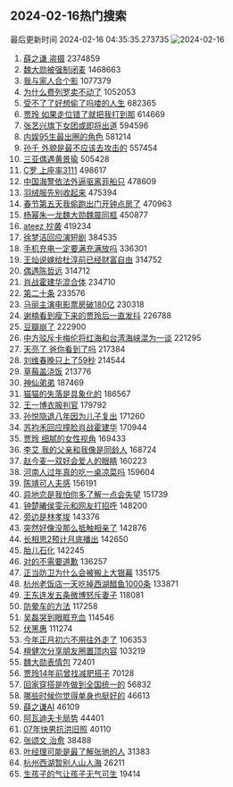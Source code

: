 ## 2024-02-16热门搜索 
最后更新时间 2024-02-16 04:35:35.273735 
![2024-02-16](https://imgs-storage.s3.us-east-005.backblazeb2.com/20240216/2024-02-16.png?versionId=4_z8fbbed132d73df8689c40f13_f110931c0fd2a2691_d20240215_m203535_c005_v0501010_t0052_u01708029335244) 
1. [薛之谦 盗摄](https://s.weibo.com/weibo?q=%E8%96%9B%E4%B9%8B%E8%B0%A6%20%E7%9B%97%E6%91%84&t=31&band_rank=1&Refer=top) 2374859
1. [魏大勋被强制闭麦](https://s.weibo.com/weibo?q=%23%E9%AD%8F%E5%A4%A7%E5%8B%8B%E8%A2%AB%E5%BC%BA%E5%88%B6%E9%97%AD%E9%BA%A6%23&t=31&band_rank=2&Refer=top) 1468663
1. [我与家人合个影](https://s.weibo.com/weibo?q=%23%E6%88%91%E4%B8%8E%E5%AE%B6%E4%BA%BA%E5%90%88%E4%B8%AA%E5%BD%B1%23&t=31&band_rank=3&Refer=top) 1077379
1. [为什么费列罗卖不动了](https://s.weibo.com/weibo?q=%23%E4%B8%BA%E4%BB%80%E4%B9%88%E8%B4%B9%E5%88%97%E7%BD%97%E5%8D%96%E4%B8%8D%E5%8A%A8%E4%BA%86%23&t=31&band_rank=4&Refer=top) 1052053
1. [受不了了好想偷了吗喽的人生](https://s.weibo.com/weibo?q=%E5%8F%97%E4%B8%8D%E4%BA%86%E4%BA%86%E5%A5%BD%E6%83%B3%E5%81%B7%E4%BA%86%E5%90%97%E5%96%BD%E7%9A%84%E4%BA%BA%E7%94%9F&t=31&band_rank=5&Refer=top) 682365
1. [贾玲 如果走位错了就把我打到那](https://s.weibo.com/weibo?q=%E8%B4%BE%E7%8E%B2%20%E5%A6%82%E6%9E%9C%E8%B5%B0%E4%BD%8D%E9%94%99%E4%BA%86%E5%B0%B1%E6%8A%8A%E6%88%91%E6%89%93%E5%88%B0%E9%82%A3&t=31&band_rank=6&Refer=top) 614669
1. [张艺兴旗下女团或即将出道](https://s.weibo.com/weibo?q=%23%E5%BC%A0%E8%89%BA%E5%85%B4%E6%97%97%E4%B8%8B%E5%A5%B3%E5%9B%A2%E6%88%96%E5%8D%B3%E5%B0%86%E5%87%BA%E9%81%93%23&t=31&band_rank=7&Refer=top) 594596
1. [内娱95生最出圈的角色](https://s.weibo.com/weibo?q=%23%E5%86%85%E5%A8%B195%E7%94%9F%E6%9C%80%E5%87%BA%E5%9C%88%E7%9A%84%E8%A7%92%E8%89%B2%23&t=31&band_rank=26&Refer=top) 581214
1. [孙千 外貌是最不应该去攻击的](https://s.weibo.com/weibo?q=%E5%AD%99%E5%8D%83%20%E5%A4%96%E8%B2%8C%E6%98%AF%E6%9C%80%E4%B8%8D%E5%BA%94%E8%AF%A5%E5%8E%BB%E6%94%BB%E5%87%BB%E7%9A%84&t=31&band_rank=8&Refer=top) 557454
1. [三亚偶遇黄景瑜](https://s.weibo.com/weibo?q=%23%E4%B8%89%E4%BA%9A%E5%81%B6%E9%81%87%E9%BB%84%E6%99%AF%E7%91%9C%23&t=31&band_rank=10&Refer=top) 505428
1. [C罗 上座率3111](https://s.weibo.com/weibo?q=C%E7%BD%97%20%E4%B8%8A%E5%BA%A7%E7%8E%873111&t=31&band_rank=9&Refer=top) 498617
1. [中国海警依法外逼驱离菲船只](https://s.weibo.com/weibo?q=%23%E4%B8%AD%E5%9B%BD%E6%B5%B7%E8%AD%A6%E4%BE%9D%E6%B3%95%E5%A4%96%E9%80%BC%E9%A9%B1%E7%A6%BB%E8%8F%B2%E8%88%B9%E5%8F%AA%23&t=31&band_rank=18&Refer=top) 478609
1. [羽绒服先别收起来](https://s.weibo.com/weibo?q=%23%E7%BE%BD%E7%BB%92%E6%9C%8D%E5%85%88%E5%88%AB%E6%94%B6%E8%B5%B7%E6%9D%A5%23&t=31&band_rank=40&Refer=top) 475394
1. [春节第五天我偷跑出门开钟点房了](https://s.weibo.com/weibo?q=%23%E6%98%A5%E8%8A%82%E7%AC%AC%E4%BA%94%E5%A4%A9%E6%88%91%E5%81%B7%E8%B7%91%E5%87%BA%E9%97%A8%E5%BC%80%E9%92%9F%E7%82%B9%E6%88%BF%E4%BA%86%23&t=31&band_rank=11&Refer=top) 470963
1. [杨幂朱一龙魏大勋魏晨同框](https://s.weibo.com/weibo?q=%23%E6%9D%A8%E5%B9%82%E6%9C%B1%E4%B8%80%E9%BE%99%E9%AD%8F%E5%A4%A7%E5%8B%8B%E9%AD%8F%E6%99%A8%E5%90%8C%E6%A1%86%23&t=31&band_rank=12&Refer=top) 450877
1. [ateez 抄袭](https://s.weibo.com/weibo?q=ateez%20%E6%8A%84%E8%A2%AD&t=31&band_rank=13&Refer=top) 419234
1. [徐梦洁回应演短剧](https://s.weibo.com/weibo?q=%23%E5%BE%90%E6%A2%A6%E6%B4%81%E5%9B%9E%E5%BA%94%E6%BC%94%E7%9F%AD%E5%89%A7%23&t=31&band_rank=14&Refer=top) 384535
1. [手机充电一定要满充满放吗](https://s.weibo.com/weibo?q=%23%E6%89%8B%E6%9C%BA%E5%85%85%E7%94%B5%E4%B8%80%E5%AE%9A%E8%A6%81%E6%BB%A1%E5%85%85%E6%BB%A1%E6%94%BE%E5%90%97%23&t=31&band_rank=15&Refer=top) 336301
1. [王灿说嫁给杜淳前已经财富自由](https://s.weibo.com/weibo?q=%23%E7%8E%8B%E7%81%BF%E8%AF%B4%E5%AB%81%E7%BB%99%E6%9D%9C%E6%B7%B3%E5%89%8D%E5%B7%B2%E7%BB%8F%E8%B4%A2%E5%AF%8C%E8%87%AA%E7%94%B1%23&t=31&band_rank=16&Refer=top) 314752
1. [偶遇陈哲远](https://s.weibo.com/weibo?q=%E5%81%B6%E9%81%87%E9%99%88%E5%93%B2%E8%BF%9C&t=31&band_rank=17&Refer=top) 314712
1. [肖战霍建华混合体](https://s.weibo.com/weibo?q=%E8%82%96%E6%88%98%E9%9C%8D%E5%BB%BA%E5%8D%8E%E6%B7%B7%E5%90%88%E4%BD%93&t=31&band_rank=19&Refer=top) 234710
1. [第二十条](https://s.weibo.com/weibo?q=%E7%AC%AC%E4%BA%8C%E5%8D%81%E6%9D%A1&t=31&band_rank=20&Refer=top) 233576
1. [马丽主演电影票房破180亿](https://s.weibo.com/weibo?q=%23%E9%A9%AC%E4%B8%BD%E4%B8%BB%E6%BC%94%E7%94%B5%E5%BD%B1%E7%A5%A8%E6%88%BF%E7%A0%B4180%E4%BA%BF%23&t=31&band_rank=20&Refer=top) 230318
1. [谢楠看到瘦下来的贾玲后一直发抖](https://s.weibo.com/weibo?q=%23%E8%B0%A2%E6%A5%A0%E7%9C%8B%E5%88%B0%E7%98%A6%E4%B8%8B%E6%9D%A5%E7%9A%84%E8%B4%BE%E7%8E%B2%E5%90%8E%E4%B8%80%E7%9B%B4%E5%8F%91%E6%8A%96%23&t=31&band_rank=21&Refer=top) 226788
1. [豆瓣崩了](https://s.weibo.com/weibo?q=%E8%B1%86%E7%93%A3%E5%B4%A9%E4%BA%86&t=31&band_rank=22&Refer=top) 222900
1. [中方驳斥卡梅伦将红海和台湾海峡混为一谈](https://s.weibo.com/weibo?q=%E4%B8%AD%E6%96%B9%E9%A9%B3%E6%96%A5%E5%8D%A1%E6%A2%85%E4%BC%A6%E5%B0%86%E7%BA%A2%E6%B5%B7%E5%92%8C%E5%8F%B0%E6%B9%BE%E6%B5%B7%E5%B3%A1%E6%B7%B7%E4%B8%BA%E4%B8%80%E8%B0%88&t=31&band_rank=23&Refer=top) 221295
1. [天亮了 爸你看到了吗](https://s.weibo.com/weibo?q=%E5%A4%A9%E4%BA%AE%E4%BA%86%20%E7%88%B8%E4%BD%A0%E7%9C%8B%E5%88%B0%E4%BA%86%E5%90%97&t=31&band_rank=24&Refer=top) 217384
1. [刘维春晚只上了59秒](https://s.weibo.com/weibo?q=%23%E5%88%98%E7%BB%B4%E6%98%A5%E6%99%9A%E5%8F%AA%E4%B8%8A%E4%BA%8659%E7%A7%92%23&t=31&band_rank=25&Refer=top) 214544
1. [草莓盖浇饭](https://s.weibo.com/weibo?q=%E8%8D%89%E8%8E%93%E7%9B%96%E6%B5%87%E9%A5%AD&t=31&band_rank=26&Refer=top) 213776
1. [神仙弟弟](https://s.weibo.com/weibo?q=%E7%A5%9E%E4%BB%99%E5%BC%9F%E5%BC%9F&t=31&band_rank=27&Refer=top) 187469
1. [猫猫的失落是具象化的](https://s.weibo.com/weibo?q=%E7%8C%AB%E7%8C%AB%E7%9A%84%E5%A4%B1%E8%90%BD%E6%98%AF%E5%85%B7%E8%B1%A1%E5%8C%96%E7%9A%84&t=31&band_rank=29&Refer=top) 186567
1. [王一博衣服判官](https://s.weibo.com/weibo?q=%E7%8E%8B%E4%B8%80%E5%8D%9A%E8%A1%A3%E6%9C%8D%E5%88%A4%E5%AE%98&t=31&band_rank=28&Refer=top) 179792
1. [孙悦隐退八年因为儿子复出](https://s.weibo.com/weibo?q=%23%E5%AD%99%E6%82%A6%E9%9A%90%E9%80%80%E5%85%AB%E5%B9%B4%E5%9B%A0%E4%B8%BA%E5%84%BF%E5%AD%90%E5%A4%8D%E5%87%BA%23&t=31&band_rank=30&Refer=top) 171260
1. [苏袀禾回应撞脸肖战霍建华](https://s.weibo.com/weibo?q=%23%E8%8B%8F%E8%A2%80%E7%A6%BE%E5%9B%9E%E5%BA%94%E6%92%9E%E8%84%B8%E8%82%96%E6%88%98%E9%9C%8D%E5%BB%BA%E5%8D%8E%23&t=31&band_rank=31&Refer=top) 170944
1. [贾玲 细腻的女性视角](https://s.weibo.com/weibo?q=%E8%B4%BE%E7%8E%B2%20%E7%BB%86%E8%85%BB%E7%9A%84%E5%A5%B3%E6%80%A7%E8%A7%86%E8%A7%92&t=31&band_rank=32&Refer=top) 169433
1. [李艾 我的父亲和我像是同龄人](https://s.weibo.com/weibo?q=%E6%9D%8E%E8%89%BE%20%E6%88%91%E7%9A%84%E7%88%B6%E4%BA%B2%E5%92%8C%E6%88%91%E5%83%8F%E6%98%AF%E5%90%8C%E9%BE%84%E4%BA%BA&t=31&band_rank=33&Refer=top) 168724
1. [赵今麦一双好会爱人的眼睛](https://s.weibo.com/weibo?q=%E8%B5%B5%E4%BB%8A%E9%BA%A6%E4%B8%80%E5%8F%8C%E5%A5%BD%E4%BC%9A%E7%88%B1%E4%BA%BA%E7%9A%84%E7%9C%BC%E7%9D%9B&t=31&band_rank=34&Refer=top) 160223
1. [河南人过年真的吃一桌凉菜吗](https://s.weibo.com/weibo?q=%23%E6%B2%B3%E5%8D%97%E4%BA%BA%E8%BF%87%E5%B9%B4%E7%9C%9F%E7%9A%84%E5%90%83%E4%B8%80%E6%A1%8C%E5%87%89%E8%8F%9C%E5%90%97%23&t=31&band_rank=35&Refer=top) 159604
1. [陈靖可人夫感](https://s.weibo.com/weibo?q=%23%E9%99%88%E9%9D%96%E5%8F%AF%E4%BA%BA%E5%A4%AB%E6%84%9F%23&t=31&band_rank=36&Refer=top) 156191
1. [异地恋是我怕你多了解一点会失望](https://s.weibo.com/weibo?q=%23%E5%BC%82%E5%9C%B0%E6%81%8B%E6%98%AF%E6%88%91%E6%80%95%E4%BD%A0%E5%A4%9A%E4%BA%86%E8%A7%A3%E4%B8%80%E7%82%B9%E4%BC%9A%E5%A4%B1%E6%9C%9B%23&t=31&band_rank=37&Refer=top) 151739
1. [钟楚曦侯雯元和网友打招呼](https://s.weibo.com/weibo?q=%23%E9%92%9F%E6%A5%9A%E6%9B%A6%E4%BE%AF%E9%9B%AF%E5%85%83%E5%92%8C%E7%BD%91%E5%8F%8B%E6%89%93%E6%8B%9B%E5%91%BC%23&t=31&band_rank=38&Refer=top) 148200
1. [旁边是林孝埈](https://s.weibo.com/weibo?q=%E6%97%81%E8%BE%B9%E6%98%AF%E6%9E%97%E5%AD%9D%E5%9F%88&t=31&band_rank=39&Refer=top) 143376
1. [突然好像没那么抵触相亲了](https://s.weibo.com/weibo?q=%23%E7%AA%81%E7%84%B6%E5%A5%BD%E5%83%8F%E6%B2%A1%E9%82%A3%E4%B9%88%E6%8A%B5%E8%A7%A6%E7%9B%B8%E4%BA%B2%E4%BA%86%23&t=31&band_rank=41&Refer=top) 142876
1. [长相思2预计月底播出](https://s.weibo.com/weibo?q=%23%E9%95%BF%E7%9B%B8%E6%80%9D2%E9%A2%84%E8%AE%A1%E6%9C%88%E5%BA%95%E6%92%AD%E5%87%BA%23&t=31&band_rank=42&Refer=top) 142650
1. [胎儿石化](https://s.weibo.com/weibo?q=%E8%83%8E%E5%84%BF%E7%9F%B3%E5%8C%96&t=31&band_rank=45&Refer=top) 142245
1. [对的不需要道歉](https://s.weibo.com/weibo?q=%E5%AF%B9%E7%9A%84%E4%B8%8D%E9%9C%80%E8%A6%81%E9%81%93%E6%AD%89&t=31&band_rank=43&Refer=top) 136257
1. [正当防卫为什么会被搬上大银幕](https://s.weibo.com/weibo?q=%23%E6%AD%A3%E5%BD%93%E9%98%B2%E5%8D%AB%E4%B8%BA%E4%BB%80%E4%B9%88%E4%BC%9A%E8%A2%AB%E6%90%AC%E4%B8%8A%E5%A4%A7%E9%93%B6%E5%B9%95%23&t=31&band_rank=44&Refer=top) 135175
1. [杭州老饭店一天吃掉西湖醋鱼1000条](https://s.weibo.com/weibo?q=%23%E6%9D%AD%E5%B7%9E%E8%80%81%E9%A5%AD%E5%BA%97%E4%B8%80%E5%A4%A9%E5%90%83%E6%8E%89%E8%A5%BF%E6%B9%96%E9%86%8B%E9%B1%BC1000%E6%9D%A1%23&t=31&band_rank=46&Refer=top) 133871
1. [王东连发五条微博怒斥妻子](https://s.weibo.com/weibo?q=%23%E7%8E%8B%E4%B8%9C%E8%BF%9E%E5%8F%91%E4%BA%94%E6%9D%A1%E5%BE%AE%E5%8D%9A%E6%80%92%E6%96%A5%E5%A6%BB%E5%AD%90%23&t=31&band_rank=47&Refer=top) 118081
1. [防晕车的方法](https://s.weibo.com/weibo?q=%E9%98%B2%E6%99%95%E8%BD%A6%E7%9A%84%E6%96%B9%E6%B3%95&t=31&band_rank=48&Refer=top) 117258
1. [吴磊哭到眼眶充血](https://s.weibo.com/weibo?q=%23%E5%90%B4%E7%A3%8A%E5%93%AD%E5%88%B0%E7%9C%BC%E7%9C%B6%E5%85%85%E8%A1%80%23&t=31&band_rank=27&Refer=top) 114546
1. [伏黑惠](https://s.weibo.com/weibo?q=%E4%BC%8F%E9%BB%91%E6%83%A0&t=31&band_rank=49&Refer=top) 111274
1. [今年正月初六不用往外走了](https://s.weibo.com/weibo?q=%23%E4%BB%8A%E5%B9%B4%E6%AD%A3%E6%9C%88%E5%88%9D%E5%85%AD%E4%B8%8D%E7%94%A8%E5%BE%80%E5%A4%96%E8%B5%B0%E4%BA%86%23&t=31&band_rank=50&Refer=top) 106353
1. [檀健次分享朋友圈置顶内容](https://s.weibo.com/weibo?q=%23%E6%AA%80%E5%81%A5%E6%AC%A1%E5%88%86%E4%BA%AB%E6%9C%8B%E5%8F%8B%E5%9C%88%E7%BD%AE%E9%A1%B6%E5%86%85%E5%AE%B9%23&t=31&band_rank=49&Refer=top) 103219
1. [魏大勋表情包](https://s.weibo.com/weibo?q=%E9%AD%8F%E5%A4%A7%E5%8B%8B%E8%A1%A8%E6%83%85%E5%8C%85&t=31&band_rank=46&Refer=top) 72401
1. [贾玲14年前曾找减肥搭子](https://s.weibo.com/weibo?q=%23%E8%B4%BE%E7%8E%B214%E5%B9%B4%E5%89%8D%E6%9B%BE%E6%89%BE%E5%87%8F%E8%82%A5%E6%90%AD%E5%AD%90%23&t=31&band_rank=44&Refer=top) 70128
1. [回家穿搭是咋做到全国统一的](https://s.weibo.com/weibo?q=%23%E5%9B%9E%E5%AE%B6%E7%A9%BF%E6%90%AD%E6%98%AF%E5%92%8B%E5%81%9A%E5%88%B0%E5%85%A8%E5%9B%BD%E7%BB%9F%E4%B8%80%E7%9A%84%23&t=31&band_rank=47&Refer=top) 56832
1. [哪些时候你觉得单身也挺好的](https://s.weibo.com/weibo?q=%23%E5%93%AA%E4%BA%9B%E6%97%B6%E5%80%99%E4%BD%A0%E8%A7%89%E5%BE%97%E5%8D%95%E8%BA%AB%E4%B9%9F%E6%8C%BA%E5%A5%BD%E7%9A%84%23&t=31&band_rank=50&Refer=top) 46613
1. [薛之谦AI](https://s.weibo.com/weibo?q=%23%E8%96%9B%E4%B9%8B%E8%B0%A6AI%23&t=31&band_rank=37&Refer=top) 46109
1. [阿瓦迪夫卡局势](https://s.weibo.com/weibo?q=%23%E9%98%BF%E7%93%A6%E8%BF%AA%E5%A4%AB%E5%8D%A1%E5%B1%80%E5%8A%BF%23&t=31&band_rank=49&Refer=top) 44401
1. [07年快男抗洪旧照](https://s.weibo.com/weibo?q=07%E5%B9%B4%E5%BF%AB%E7%94%B7%E6%8A%97%E6%B4%AA%E6%97%A7%E7%85%A7&t=31&band_rank=47&Refer=top) 40110
1. [张颂文 治愈](https://s.weibo.com/weibo?q=%E5%BC%A0%E9%A2%82%E6%96%87%20%E6%B2%BB%E6%84%88&t=31&band_rank=48&Refer=top) 38488
1. [叶经理可能是最了解张驰的人](https://s.weibo.com/weibo?q=%23%E5%8F%B6%E7%BB%8F%E7%90%86%E5%8F%AF%E8%83%BD%E6%98%AF%E6%9C%80%E4%BA%86%E8%A7%A3%E5%BC%A0%E9%A9%B0%E7%9A%84%E4%BA%BA%23&t=31&band_rank=43&Refer=top) 31383
1. [杭州西湖暂别人山人海](https://s.weibo.com/weibo?q=%23%E6%9D%AD%E5%B7%9E%E8%A5%BF%E6%B9%96%E6%9A%82%E5%88%AB%E4%BA%BA%E5%B1%B1%E4%BA%BA%E6%B5%B7%23&t=31&band_rank=49&Refer=top) 26211
1. [生孩子的气让孩子无气可生](https://s.weibo.com/weibo?q=%23%E7%94%9F%E5%AD%A9%E5%AD%90%E7%9A%84%E6%B0%94%E8%AE%A9%E5%AD%A9%E5%AD%90%E6%97%A0%E6%B0%94%E5%8F%AF%E7%94%9F%23&t=31&band_rank=50&Refer=top) 19414

